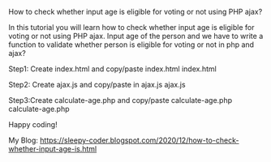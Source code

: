 How to check whether input age is eligible for voting or not using PHP ajax?

In this tutorial you will learn how to check whether input age is eligible for voting or not using PHP ajax.
Input age of the person and we have to write a function to validate whether person is eligible for voting or not in php and ajax? 

Step1: Create index.html and copy/paste index.html
index.html

Step2: Create ajax.js and copy/paste in ajax.js
ajax.js


Step3:Create calculate-age.php and copy/paste calculate-age.php
calculate-age.php

Happy coding!

My Blog: https://sleepy-coder.blogspot.com/2020/12/how-to-check-whether-input-age-is.html

